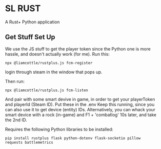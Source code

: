 # SL RUST
A Rust+ Python application

## Get Stuff Set Up
We use the JS stuff to get the player token since the Python one is more hassle, and doesn't actually work (for me).
Run this:
```
npx @liamcottle/rustplus.js fcm-register
```
login through steam in the window that pops up.

Then run:
```
npx @liamcottle/rustplus.js fcm-listen
```
And pair with some smart devive in game, in order to get your playerToken and playerId (Steam ID).
Put these in the .env
Keep this running, since you can also use it to get device (entity) IDs.
Alternatively, you can whack your smart device with a rock (in-game) and F1 + 'combatlog' 10s later, and take the 2nd ID.

Requires the following Python libraries to be installed:
```
pip install rustplus flask python-dotenv flask-socketio pillow requests battlemetrics
```
